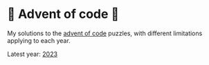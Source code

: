 # 🎄 Advent of code 🧩
My solutions to the [advent of code](https://adventofcode.com) puzzles,
with different limitations applying to each year.

Latest year: [2023](2023)
